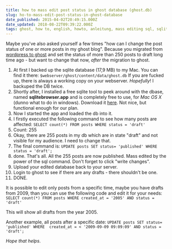 ```yaml
---
title: how to mass edit post status in ghost database (ghost.db)
slug: ho-to-mass-edit-post-status-in-ghost-database
date_published: 2015-04-02T20:49:15.000Z
date_updated: 2018-08-22T09:39:22.000Z
tags: ghost, how to, english, howto, anleitung, mass editing sql, sqlite, ghost db, scheme.js
---
```


Maybe you've also asked yourself a few times "how can I change the post status of one or more posts in my ghost blog". Because you migrated from [wordpress to ghost](__GHOST_URL__/thafaker-de-von-wordpress-zu-ghost/) and set the status of more than 250 posts to draft long time ago - but want to change that now, *after* the migration to ghost. 

1. At first I backed up the sqlite database (17,9 MB) to my Mac. You can find it there: `$webserver/ghost/content/data/ghost.db` If you are fucked up, there is always a working copy on your webserver. *Hopefully*! I backuped the DB twice.
2. Shortly after, I installed a free sqlite tool to peek around with the dbase, named  **sqlitebrowser.app** and is completely free to use, for *Mac OS X* (dunno what to do in windows). Download it [here](http://sourceforge.net/projects/sqlitebrowser/). Not nice, but functional enough for our plan.
3. Now I started the app and loaded the db into it.
4. I firstly executed the following command to see how many posts are affected:
`SELECT count(*) FROM posts WHERE status = 'draft'`
5. Count: 255
6. Okay, there are 255 posts in my db which are in state "draft" and not visible for my audience. I need to change that.
7. The final command is:
`UPDATE posts SET status= 'published' WHERE status = 'draft';`
8. done. That's all. All the 255 posts are now published. Mass edited by the power of the sql command. Don't forget to click "write changes".
9. Upload your edited database back to your server.
10. Login to ghost to see if there are any drafts - there shouldn't be one.
11. DONE.

It is possible to edit only posts from a specific time, maybe you have drafts from 2009, than you can use the following code and edit it for your needs:
`SELECT count(*) FROM posts WHERE created_at = '2005' AND status = 'draft'`

This will show all drafts from the year 2005.

Another example, all posts after a specific date:
`UPDATE posts SET status= 'published' WHERE  created_at = < '2009-09-09 09:09:09' AND status = 'draft';`

*Hope that helps*.
